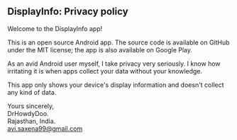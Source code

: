 ## DisplayInfo: Privacy policy

Welcome to the DisplayInfo app!

This is an open source Android app. The source code is available on GitHub under the MIT license; the app is also available on Google Play.

As an avid Android user myself, I take privacy very seriously.
I know how irritating it is when apps collect your data without your knowledge.
 
This app only shows your device's display information and doesn't collect any kind of data.

Yours sincerely,  
DrHowdyDoo.  
Rajasthan, India.  
avi.saxena99@gmail.com
